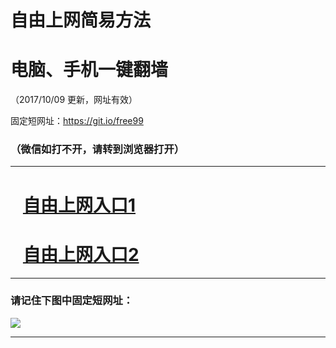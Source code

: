 ﻿# 自由上网简易方法

# 电脑、手机一键翻墙

（2017/10/09 更新，网址有效）

固定短网址：https://git.io/free99

### （微信如打不开，请转到浏览器打开）


***





# &nbsp;&nbsp; <a href="http://ft300031618.fwq-tz-1001.info/fwqtz01.html?t=10090015596 " target="_blank">自由上网入口1</a>
# &nbsp;&nbsp; <a href="http://ft1345314264.fwq-tz-1002.info/fwqtz02.html?t=100900120263 " target="_blank">自由上网入口2</a>
***

### 请记住下图中固定短网址：

<img src="https://s3-us-west-2.amazonaws.com/fwq-1001/yjfq-20170905okok.png" /> 


***

